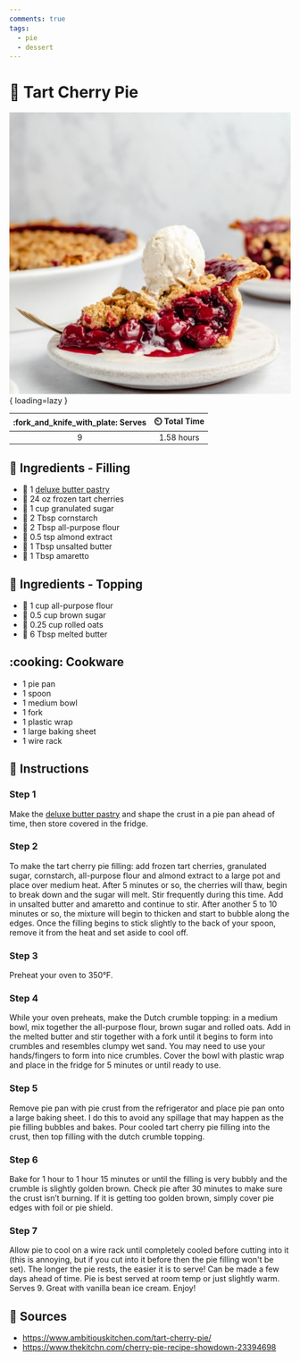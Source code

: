 ```yaml
---
comments: true
tags:
  - pie
  - dessert
---
```

# :pie: Tart Cherry Pie

![Tart Cherry Pie](../../assets/images/tart-cherry-pie.jpg){ loading=lazy }

| :fork_and_knife_with_plate: Serves | :timer_clock: Total Time |
|:----------------------------------:|:-----------------------: |
| 9 | 1.58 hours |

## :salt: Ingredients - Filling

- :pie: 1 [deluxe butter pastry][1]
- :cherries: 24 oz frozen tart cherries
- :candy: 1 cup granulated sugar
- :corn: 2 Tbsp cornstarch
- :ear_of_rice: 2 Tbsp all-purpose flour
- :chestnut: 0.5 tsp almond extract
- :butter: 1 Tbsp unsalted butter
- :tumbler_glass: 1 Tbsp amaretto

## :salt: Ingredients - Topping

- :ear_of_rice: 1 cup all-purpose flour
- :maple_leaf: 0.5 cup brown sugar
- :ear_of_rice: 0.25 cup rolled oats
- :butter: 6 Tbsp melted butter

## :cooking: Cookware

- 1 pie pan
- 1 spoon
- 1 medium bowl
- 1 fork
- 1 plastic wrap
- 1 large baking sheet
- 1 wire rack

## :pencil: Instructions

### Step 1

Make the [deluxe butter pastry][1] and shape the crust in a pie pan ahead of time, then store covered in the fridge.

### Step 2

To make the tart cherry pie filling: add frozen tart cherries, granulated sugar, cornstarch, all-purpose flour and
almond extract to a large pot and place over medium heat. After 5 minutes or so, the cherries will thaw, begin to break
down and the sugar will melt. Stir frequently during this time. Add in unsalted butter and amaretto and continue to
stir. After another 5 to 10 minutes or so, the mixture will begin to thicken and start to bubble along the edges. Once
the filling begins to stick slightly to the back of your spoon, remove it from the heat and set aside to cool off.

### Step 3

Preheat your oven to 350°F.

### Step 4

While your oven preheats, make the Dutch crumble topping: in a medium bowl, mix together the all-purpose flour, brown
sugar and rolled oats. Add in the melted butter and stir together with a fork until it begins to form into crumbles and
resembles clumpy wet sand. You may need to use your hands/fingers to form into nice crumbles. Cover the bowl with
plastic wrap and place in the fridge for 5 minutes or until ready to use.

### Step 5

Remove pie pan with pie crust from the refrigerator and place pie pan onto a large baking sheet. I do this to avoid any
spillage that may happen as the pie filling bubbles and bakes. Pour cooled tart cherry pie filling into the crust, then
top filling with the dutch crumble topping.

### Step 6

Bake for 1 hour to 1 hour 15 minutes or until the filling is very bubbly and the crumble is slightly golden brown. Check
pie after 30 minutes to make sure the crust isn’t burning. If it is getting too golden brown, simply cover pie edges
with foil or pie shield.

### Step 7

Allow pie to cool on a wire rack until completely cooled before cutting into it (this is annoying, but if you cut into
it before then the pie filling won't be set). The longer the pie rests, the easier it is to serve! Can be made a few
days ahead of time. Pie is best served at room temp or just slightly warm. Serves 9. Great with vanilla bean ice cream.
Enjoy!

## :link: Sources

- <https://www.ambitiouskitchen.com/tart-cherry-pie/>
- <https://www.thekitchn.com/cherry-pie-recipe-showdown-23394698>

[1]: <../../ingredients/pastry-dough/deluxe-butter-pastry.md>
